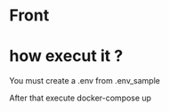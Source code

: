 # Front

# how execut it ?

You must create a .env from .env_sample

After that
execute docker-compose up


